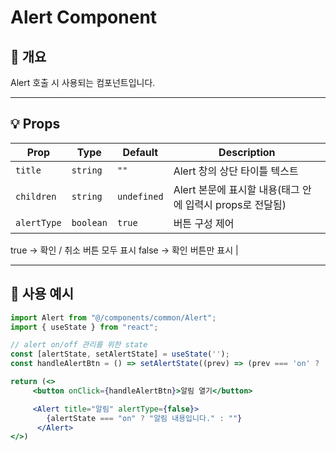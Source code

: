 # Alert Component

## 📖 개요
Alert 호출 시 사용되는 컴포넌트입니다.

---

## 💡 Props

| Prop | Type | Default | Description |
|------|------|----------|-------------|
| `title` | `string` | `""` | Alert 창의 상단 타이틀 텍스트 |
| `children` | `string` | `undefined` | Alert 본문에 표시할 내용(태그 안에 입력시 props로 전달됨) |
| `alertType` | `boolean` | `true` | 버튼 구성 제어
true → 확인 / 취소 버튼 모두 표시
false → 확인 버튼만 표시 |

---

## 🧰 사용 예시

```jsx
import Alert from "@/components/common/Alert";
import { useState } from "react";

// alert on/off 관리를 위한 state
const [alertState, setAlertState] = useState('');
const handleAlertBtn = () => setAlertState((prev) => (prev === 'on' ? '' : 'on'));

return (<>
     <button onClick={handleAlertBtn}>알림 열기</button>

     <Alert title="알림" alertType={false}>
        {alertState === "on" ? "알림 내용입니다." : ""}
      </Alert>
</>)
```